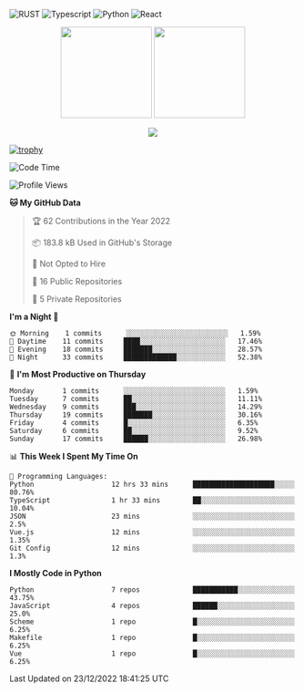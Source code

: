 ![RUST](https://img.shields.io/badge/-Rust-141414?style=flat&logo=rust)
![Typescript](https://img.shields.io/badge/-Typescript-141414?style=flat&logo=typescript)
![Python](https://img.shields.io/badge/-Python-141414?style=flat&logo=python)
![React](https://img.shields.io/badge/-React-141414?style=flat&logo=react)

<p align="center">
  <img height="160" src="https://github-readme-stats.vercel.app/api/top-langs/?username=k4zam1&theme=dracula&hide=html,css,dockerfile,shell,ejs,stylus,javascript&count_private=true&show_icons=true&hide_border=true&layout=compact"/>
  <img height="160" src="https://github-readme-stats.vercel.app/api?username=k4zam1&count_private=true&show_icons=true&theme=dracula&include_all_commits=true&hide_border=true"/>
</p>
<p align="center">
<img src="https://activity-graph.herokuapp.com/graph?username=k4zam1&theme=dracula"/>
</p>

[![trophy](https://github-profile-trophy.vercel.app/?username=k4zam1)](https://github.com/ryo-ma/github-profile-trophy)

<!--START_SECTION:waka-->
![Code Time](http://img.shields.io/badge/Code%20Time-330%20hrs%2056%20mins-blue)

![Profile Views](http://img.shields.io/badge/Profile%20Views-0-blue)

**🐱 My GitHub Data** 

> 🏆 62 Contributions in the Year 2022
 > 
> 📦 183.8 kB Used in GitHub's Storage 
 > 
> 🚫 Not Opted to Hire
 > 
> 📜 16 Public Repositories 
 > 
> 🔑 5 Private Repositories  
 > 
**I'm a Night 🦉** 

```text
🌞 Morning    1 commits      ░░░░░░░░░░░░░░░░░░░░░░░░░   1.59% 
🌆 Daytime    11 commits     ████░░░░░░░░░░░░░░░░░░░░░   17.46% 
🌃 Evening    18 commits     ███████░░░░░░░░░░░░░░░░░░   28.57% 
🌙 Night      33 commits     █████████████░░░░░░░░░░░░   52.38%

```
📅 **I'm Most Productive on Thursday** 

```text
Monday       1 commits      ░░░░░░░░░░░░░░░░░░░░░░░░░   1.59% 
Tuesday      7 commits      ██░░░░░░░░░░░░░░░░░░░░░░░   11.11% 
Wednesday    9 commits      ███░░░░░░░░░░░░░░░░░░░░░░   14.29% 
Thursday     19 commits     ███████░░░░░░░░░░░░░░░░░░   30.16% 
Friday       4 commits      █░░░░░░░░░░░░░░░░░░░░░░░░   6.35% 
Saturday     6 commits      ██░░░░░░░░░░░░░░░░░░░░░░░   9.52% 
Sunday       17 commits     ██████░░░░░░░░░░░░░░░░░░░   26.98%

```


📊 **This Week I Spent My Time On** 

```text
💬 Programming Languages: 
Python                   12 hrs 33 mins      ████████████████████░░░░░   80.76% 
TypeScript               1 hr 33 mins        ██░░░░░░░░░░░░░░░░░░░░░░░   10.04% 
JSON                     23 mins             ░░░░░░░░░░░░░░░░░░░░░░░░░   2.5% 
Vue.js                   12 mins             ░░░░░░░░░░░░░░░░░░░░░░░░░   1.35% 
Git Config               12 mins             ░░░░░░░░░░░░░░░░░░░░░░░░░   1.3%

```

**I Mostly Code in Python** 

```text
Python                   7 repos             ███████████░░░░░░░░░░░░░░   43.75% 
JavaScript               4 repos             ██████░░░░░░░░░░░░░░░░░░░   25.0% 
Scheme                   1 repo              █░░░░░░░░░░░░░░░░░░░░░░░░   6.25% 
Makefile                 1 repo              █░░░░░░░░░░░░░░░░░░░░░░░░   6.25% 
Vue                      1 repo              █░░░░░░░░░░░░░░░░░░░░░░░░   6.25%

```



 Last Updated on 23/12/2022 18:41:25 UTC
<!--END_SECTION:waka-->
